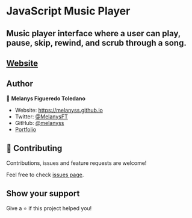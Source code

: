 # JavaScript Music Player

## Music player interface where a user can play, pause, skip, rewind, and scrub through a song.
## [Website](https://melanyss.github.io/covid19-Tracker/)

## Author

👤 **Melanys Figueredo Toledano**

* Website: https://melanyss.github.io
* Twitter: [@MelanysFT](https://twitter.com/MelanysFT)
* GitHub: [@melanyss](https://github.com/melanyss/melanyss.github.io)
* [Portfolio](https://extasius.com/portfolio/)

## 🤝 Contributing

Contributions, issues and feature requests are welcome!

Feel free to check [issues page](https://github.com/melanyss/music-player/issues). 

## Show your support

Give a ⭐️ if this project helped you!
